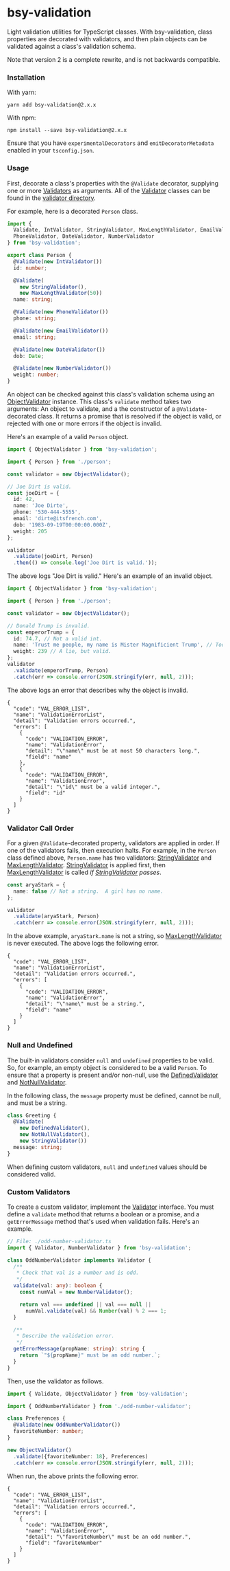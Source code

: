 # bsy-validation

Light validation utilities for TypeScript classes.  With bsy-validation, class properties are decorated with validators, and then plain objects can be validated against a class's validation schema.

Note that version 2 is a complete rewrite, and is not backwards compatible.

### Installation

With yarn:

```
yarn add bsy-validation@2.x.x
```

With npm:

```
npm install --save bsy-validation@2.x.x
```

Ensure that you have `experimentalDecorators` and `emitDecoratorMetadata` enabled in your `tsconfig.json`.

### Usage

First, decorate a class's properties with the `@Validate` decorator, supplying
one or more
[Validators](https://github.com/benbotto/bsy-validation/blob/develop-2.x.x/src/validator/validator.ts)
as arguments.  All of the
[Validator](https://github.com/benbotto/bsy-validation/blob/develop-2.x.x/src/validator/validator.ts)
classes can be found in the
[validator directory](https://github.com/benbotto/bsy-validation/tree/develop-2.x.x/src/validator).

For example, here is a decorated `Person` class.

```typescript
import {
  Validate, IntValidator, StringValidator, MaxLengthValidator, EmailValidator,
  PhoneValidator, DateValidator, NumberValidator
} from 'bsy-validation';

export class Person {
  @Validate(new IntValidator())
  id: number;

  @Validate(
    new StringValidator(),
    new MaxLengthValidator(50))
  name: string;

  @Validate(new PhoneValidator())
  phone: string;

  @Validate(new EmailValidator())
  email: string;

  @Validate(new DateValidator())
  dob: Date;

  @Validate(new NumberValidator())
  weight: number;
}
```

An object can be checked against this class's validation schema using an
[ObjectValidator](https://github.com/benbotto/bsy-validation/blob/develop-2.x.x/src/validator/object-validator.ts)
instance.  This class's `validate` method takes two arguments: An object to
validate, and a the constructor of a `@Validate`-decorated class.  It returns a
promise that is resolved if the object is valid, or rejected with one or more
errors if the object is invalid.

Here's an example of a valid `Person` object.

```typescript
import { ObjectValidator } from 'bsy-validation';

import { Person } from './person';

const validator = new ObjectValidator();

// Joe Dirt is valid.
const joeDirt = {
  id: 42,
  name: 'Joe Dirte',
  phone: '530-444-5555',
  email: 'dirte@itsfrench.com',
  dob: '1983-09-19T00:00:00.000Z',
  weight: 205
};

validator
  .validate(joeDirt, Person)
  .then(() => console.log('Joe Dirt is valid.'));
```

The above logs "Joe Dirt is valid."  Here's an example of an invalid object.

```typescript
import { ObjectValidator } from 'bsy-validation';

import { Person } from './person';

const validator = new ObjectValidator();

// Donald Trump is invalid.
const emperorTrump = {
  id: 74.7, // Not a valid int.
  name: 'Trust me people, my name is Mister Magnificient Trump', // Too long.
  weight: 239 // A lie, but valid.
};
validator
  .validate(emperorTrump, Person)
  .catch(err => console.error(JSON.stringify(err, null, 2)));
```

The above logs an error that describes why the object is invalid.

```
{
  "code": "VAL_ERROR_LIST",
  "name": "ValidationErrorList",
  "detail": "Validation errors occurred.",
  "errors": [
    {
      "code": "VALIDATION_ERROR",
      "name": "ValidationError",
      "detail": "\"name\" must be at most 50 characters long.",
      "field": "name"
    },
    {
      "code": "VALIDATION_ERROR",
      "name": "ValidationError",
      "detail": "\"id\" must be a valid integer.",
      "field": "id"
    }
  ]
}
```

### Validator Call Order

For a given `@Validate`-decorated property, validators are applied in order.
If one of the validators fails, then execution halts.  For example, in the
`Person` class defined above, `Person.name` has two validators:
[StringValidator](https://github.com/benbotto/bsy-validation/blob/develop-2.x.x/src/validator/string-validator.ts)
and
[MaxLengthValidator](https://github.com/benbotto/bsy-validation/blob/develop-2.x.x/src/validator/max-length-validator.ts).
[StringValidator](https://github.com/benbotto/bsy-validation/blob/develop-2.x.x/src/validator/string-validator.ts)
is applied first, then
[MaxLengthValidator](https://github.com/benbotto/bsy-validation/blob/develop-2.x.x/src/validator/max-length-validator.ts)
is  called *if
[StringValidator](https://github.com/benbotto/bsy-validation/blob/develop-2.x.x/src/validator/string-validator.ts)
passes*.

```typescript
const aryaStark = {
  name: false // Not a string.  A girl has no name.
};

validator
  .validate(aryaStark, Person)
  .catch(err => console.error(JSON.stringify(err, null, 2)));
```

In the above example, `aryaStark.name` is not a string, so [MaxLengthValidator](https://github.com/benbotto/bsy-validation/blob/develop-2.x.x/src/validator/max-length-validator.ts) is never executed.  The above logs the following error.

```
{
  "code": "VAL_ERROR_LIST",
  "name": "ValidationErrorList",
  "detail": "Validation errors occurred.",
  "errors": [
    {
      "code": "VALIDATION_ERROR",
      "name": "ValidationError",
      "detail": "\"name\" must be a string.",
      "field": "name"
    }
  ]
}
```

### Null and Undefined

The built-in validators consider `null` and `undefined` properties to be valid.
So, for example, an empty object is considered to be a valid `Person`.  To
ensure that a property is present and/or non-null, use the
[DefinedValidator](https://github.com/benbotto/bsy-validation/blob/develop-2.x.x/src/validator/defined-validator.ts)
and
[NotNullValidator](https://github.com/benbotto/bsy-validation/blob/develop-2.x.x/src/validator/not-null-validator.ts).

In the following class, the `message` property must be defined, cannot be null, and must be a string.

```typescript
class Greeting {
  @Validate(
    new DefinedValidator(),
    new NotNullValidator(),
    new StringValidator())
  message: string;
}
```

When defining custom validators, `null` and `undefined` values should be considered valid.

### Custom Validators

To create a custom validator, implement the
[Validator](https://github.com/benbotto/bsy-validation/blob/develop-2.x.x/src/validator/validator.ts)
interface.  You must define a `validate` method that returns a boolean or a
promise, and a `getErrorMessage` method that's used when validation fails.
Here's an example.

```typescript
// File: ./odd-number-validator.ts
import { Validator, NumberValidator } from 'bsy-validation';

class OddNumberValidator implements Validator {
  /**
   * Check that val is a number and is odd.
   */
  validate(val: any): boolean {
    const numVal = new NumberValidator();

    return val === undefined || val === null ||
      numVal.validate(val) && Number(val) % 2 === 1;
  }

  /**
   * Describe the validation error.
   */
  getErrorMessage(propName: string): string {
    return `"${propName}" must be an odd number.`;
  }
}
```

Then, use the validator as follows.

```typescript
import { Validate, ObjectValidator } from 'bsy-validation';

import { OddNumberValidator } from './odd-number-validator';

class Preferences {
  @Validate(new OddNumberValidator())
  favoriteNumber: number;
}

new ObjectValidator()
  .validate({favoriteNumber: 18}, Preferences)
  .catch(err => console.error(JSON.stringify(err, null, 2)));
```

When run, the above prints the following error.

```
{
  "code": "VAL_ERROR_LIST",
  "name": "ValidationErrorList",
  "detail": "Validation errors occurred.",
  "errors": [
    {
      "code": "VALIDATION_ERROR",
      "name": "ValidationError",
      "detail": "\"favoriteNumber\" must be an odd number.",
      "field": "favoriteNumber"
    }
  ]
}
```

